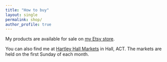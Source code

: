 ```yaml
---
title: "How to buy"
layout: single
permalink: shop/
author_profile: true
---
```


My products are available for sale on [my Etsy store](https://www.etsy.com/au/shop/KatFormosaCeramics).

You can also find me at [Hartley Hall Markets](http://www.hartleyhallmarkets.com.au/) in Hall, ACT. The markets are held on the first Sunday of each month.
